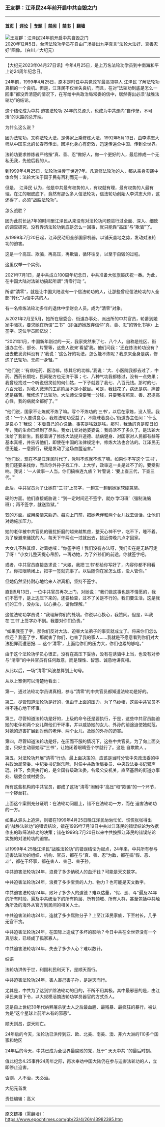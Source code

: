 ### 王友群：江泽民24年前开启中共自毁之门

---

#### [首页](../../../..?n13982395) &nbsp;|&nbsp; [评论](../../../../../epoch-comment?n13982395) &nbsp;|&nbsp; [专题](../../../../../epoch-special?n13982395) &nbsp;|&nbsp; [禁闻](../../../../../epoch-news?n13982395) &nbsp;|&nbsp; [禁书](../../../../../books?n13982395) &nbsp;|&nbsp; [翻墙](https://github.com/gfw-breaker/nogfw/blob/master/README.md?n13982395)


<div><img alt="王友群：江泽民24年前开启中共自毁之门" class="attachment-djy_600_400 size-djy_600_400 wp-post-image" src="https://i.epochtimes.com/assets/uploads/2023/04/id13982396-201205051951100383-600x400.jpg"/>
<div class="caption">
 2020年12月5日，台湾法轮功学员在自由广场排出九字真言“法轮大法好、真善忍好”图像。（白川／大纪元）
</div></div><hr/><div class="post_content" id="artbody" itemprop="articleBody">
 <!-- article content begin -->
 <p>
  【大纪元2023年04月27日讯】今年4月25日，是上万名法轮功学员到中南海和平上访24周年纪念日。
 </p>
 <p style="font-weight: 400;">
  24年前，1999年4月25日，原本是时任中共党政军最高领导人
  <ok href="https://www.epochtimes.com/gb/tag/%E6%B1%9F%E6%B3%BD%E6%B0%91.html">
   江泽民
  </ok>
  了解法轮功真相的一个良机。但是，江泽民不仅坐失良机，而且，在对“法轮功到底是怎么一回事”都没弄清楚的情况下，在写给中共政治局常委的信中，居然得出必须“战胜法轮功”的结论。
 </p>
 <p style="font-weight: 400;">
  这个结论成为中共
  <ok href="https://www.epochtimes.com/gb/tag/%E8%BF%AB%E5%AE%B3%E6%B3%95%E8%BD%AE%E5%8A%9F.html">
   迫害法轮功
  </ok>
  24年的总源头，也成为中共走向“自作孽，不可活”的末路的总开端。
 </p>
 <p style="font-weight: 400;">
  为什么这么说？
 </p>
 <p style="font-weight: 400;">
  因为法轮功，又称法轮大法，是佛家上乘修炼大法，1992年5月13日，由李洪志大师从中国东北的长春市传出，因净化身心有奇效，迅速传遍全中国、传到全世界。
 </p>
 <p style="font-weight: 400;">
  法轮功要求修炼者严格按“真、善、忍”做好人，做一个更好的人，最后修成一个无私无我，先他后我的人。
 </p>
 <p style="font-weight: 400;">
  到1999年4月25日，法轮功洪传于世近7年。凡真修法轮功的人，都从亲身实践中体会到：法轮大法于国于民有百利而无一害。
 </p>
 <p style="font-weight: 400;">
  但是，
  <ok href="https://www.epochtimes.com/gb/tag/%E6%B1%9F%E6%B3%BD%E6%B0%91.html">
   江泽民
  </ok>
  认为，他是中共最有权势的人，有权就有理，最有权势的人最有理。在江的眼皮底下，竟然有那么多人信法轮功，信法轮功创始人李洪志大师，这还得了，必须“战胜法轮功”。
 </p>
 <p style="font-weight: 400;">
  怎么战胜？
 </p>
 <p style="font-weight: 400;">
  因为此前长达7年的时间里江泽民从来没有对法轮功问题进行过全面、深入、细致的调查研究，没有弄清法轮功到底是怎么一回事，就只能靠“高压”与“欺骗”了。
 </p>
 <p style="font-weight: 400;">
  从1999年7月20日起，江泽民动用全部国家机器，以铺天盖地之势，发动对法轮功的迫害。
 </p>
 <p style="font-weight: 400;">
  这是一个高压、欺骗，再高压，再欺骗，循环往复，以至于自毁的过程。
 </p>
 <p style="font-weight: 400;">
  这里仅举一个实例。
 </p>
 <p style="font-weight: 400;">
  2021年7月1日，是中共成立100周年纪念日，中共准备大张旗鼓庆祝一番。为此，在中国大陆对法轮功搞起所谓“
  <ok href="https://www.epochtimes.com/gb/tag/%E6%B8%85%E9%9B%B6%E8%A1%8C%E5%8A%A8.html">
   清零行动
  </ok>
  ”。
 </p>
 <p style="font-weight: 400;">
  所谓“清零”，就是让中国大陆没有一个信法轮功的人，让那些曾经信法轮功的人全部“转化”为信中共的人。
 </p>
 <p style="font-weight: 400;">
  有一名修炼法轮功多年的退休中学财会人员，成为“清零”对象。
 </p>
 <p style="font-weight: 400;">
  从2021年2月至5月，她所在居委会、街道办事处、派出所的中共官员，轮番到她家中骚扰，要求她在所谓“三书”（即强迫她放弃信仰“真、善、忍”的转化书等）上签字。这位学员回忆说：
 </p>
 <p style="font-weight: 400;">
  “2021年1月，中国新年刚过的一天，我家突然来了七、八个人，自称是社区、街道办主任、部长、片警等，这些人说来‘看望’我。他们问我：‘还在炼法轮功没有？出去散发资料没有？’我说：‘这么好的功法，怎么能不炼呢？我原来全身是病，修炼了法轮功，无病一身轻。’”
 </p>
 <p style="font-weight: 400;">
  “他们说：‘有病吃药、医治嘛，练其它的功嘛。’我说：‘大、小医院我都去过了，中药、西药长期吃，民间秘方也无济于事；七、八种气功我都练过，没有一点效果；我曾经找过一个听说很灵验的何仙姑，一下子就要了我七、八百元钱。那时的七、八百元钱，对收入微薄的工薪阶层不是小数目。可是，我钱花了，病还是病，痛苦还是痛苦。我修炼了法轮功，大法师父没要我一分钱，只要我按照真、善、忍提高心性，我的病就全都好了。’”
 </p>
 <p style="font-weight: 400;">
  “他们说，国家不让炼就不炼了嘛。写个不炼功的‘三书’，以后在家炼，没人管。我说：‘一个人要讲良心，我炼法轮功受益了，不能昧着良心。’街道办主任问：‘什么是良心？’我说：‘本着自己的心说话，事实是啥就是啥。那时，我活的真是度日如年，我的生命已经到了尽头。我女儿曾对她婆婆说：我妈活不了多久了。是法轮大法给了我新生。我接着讲了修炼大法提升道德、祛病健身、对国家对人民都有益等基本真相，并告诉他们，即使在中国的法律规定中，修炼大法也合法的。江泽民无德无能，一意孤行，硬是发动了这场血腥迫害。”
 </p>
 <p style="font-weight: 400;">
  “他们说，现在不是江泽民时代了，党叫不炼就不炼了嘛。如果你不写这个‘三书’，我们还要来找你，而且你外孙子找工作、上大学，政审这一关是过不了的，要受影响。我说：‘一人做事一人当。你们搞株连九族？’片警说：‘要上查三代，下查三代。’”
 </p>
 <p style="font-weight: 400;">
  此后，中共官员为了让她在“三书”上签字，一趟又一趟到她家软硬兼施。
 </p>
 <p style="font-weight: 400;">
  硬的方面。他们直接威胁说：“到一定时间还不签字，就办‘学习班’（强制洗脑班）；再不签字，就送监狱。”
 </p>
 <p style="font-weight: 400;">
  软的方面。或用亲情来胁迫。每次上门前，把她老伴和两个女儿找去谈话，让他们对她施加压力。
 </p>
 <p style="font-weight: 400;">
  她的老伴被中共官员的骚扰折磨的越来越焦虑，整天心神不宁，吃不下，睡不着。为了躲避来骚扰的人，每天下午两点一过就出去，接近傍晚六点才回家。
 </p>
 <p style="font-weight: 400;">
  大女儿不胜其烦，对着她喊：“你签字吧！我们没有办法呀，我们实在是无路可走了呀！”小女儿整天提心吊胆，一再劝她，为了外孙们的前途，你就签字吧。
 </p>
 <p style="font-weight: 400;">
  或者，中共官员直接恳求说：“大娘，我把‘三书’都给你写好了，内容你都不用看了。你把眼睛闭上，把字一签就完事了。以后随你在家怎么炼，没人管你。”
 </p>
 <p style="font-weight: 400;">
  但她仍然坚持耐心地给来人讲真相，坚持不签字。
 </p>
 <p style="font-weight: 400;">
  直到5月13日，一位中共官员再次上门，对她说：“我们做这事也是不情愿的，我们不愿干，是上边压下来的，还要检查，过不了关是不行的。我们要生活，这是我们的工作，没办法，以心换心，请你理解。”
 </p>
 <p style="font-weight: 400;">
  这位法轮功学员说：“我理解你们的处境。你说以心换心，我赞同。但是，叫我在‘三书’上签字办不到。我要对你们负责。”
 </p>
 <p style="font-weight: 400;">
  “如果我签了字，那你们反对大法、迫害大法弟子的事实就成立了。将来你们怎么偿还？我签了字，那就害了你们，也害了我的家人……我就是不愿意看到你们对大法犯罪而遭恶报……这个‘清零’，上面给你们的压力大，你们也累的够呛。”
 </p>
 <p style="font-weight: 400;">
  由于这个法轮功学员心很正，没有在高压下妥协，没有在诱骗中上当，也没有对参与“清零”的中共官员有任何敌意，而是理性、智慧、诚恳地讲真相。
 </p>
 <p style="font-weight: 400;">
  从此以后，一场“清零”风波总算划上句号。
 </p>
 <p style="font-weight: 400;">
  从以上案例可以清楚地看出：
 </p>
 <p style="font-weight: 400;">
  第一，通过法轮功学员讲真相，参与“清零”的中共官员都知道法轮功是好的。
 </p>
 <p style="font-weight: 400;">
  第二，尽管知道法轮功是好的，但由于上面的压力，为了乌纱帽，这些中共官员不得不违心地干坏事。
 </p>
 <p style="font-weight: 400;">
  第三，尽管知道法轮功是好的，上级的命令还是要执行，于是，这些中共官员胁迫她的老伴和两个女儿帮他们干坏事，并以威胁她的女儿、外孙的前途迫使她就范。对她的迫害扩展到对他的老伴、两个女儿，及她的外孙的迫害。
 </p>
 <p style="font-weight: 400;">
  第四，尽管知道法轮功是好，在压而不服的情况下，这些中共官员，为了向上面交差，只好主动替她写“三书”，让她闭着眼睛签个字就行了。这是
  <ok href="https://www.epochtimes.com/gb/tag/%E8%87%AA%E6%AC%BA%E6%AC%BA%E4%BA%BA.html">
   自欺欺人
  </ok>
  。
 </p>
 <p style="font-weight: 400;">
  第五，对法轮功开展“清零”行动，最上面决策的，应该是当时分管中央政法委的中共政治局常委、中纪委书记赵乐际，时任中共政治局委员、中央政法委书记郭声琨。往下，负责执行的，是全国各级政法委，各级公安机关，直至基层的街道办事处、居委会或村委会。
 </p>
 <p style="font-weight: 400;">
  所有这些机构的中共官员，都成了这场“清零”闹剧中“高压”和“欺骗”的一个环节，一个锣丝钉。
 </p>
 <p style="font-weight: 400;">
  上面这个案例充分证明：在法轮功问题上，错不在法轮功一方，而在
  <ok href="https://www.epochtimes.com/gb/tag/%E8%BF%AB%E5%AE%B3%E6%B3%95%E8%BD%AE%E5%8A%9F.html">
   迫害法轮功
  </ok>
  的一方。
 </p>
 <p style="font-weight: 400;">
  如果从源头上追溯，则错在1999年4月25日晚江泽民匆匆忙忙、慌慌张张得出的“战胜法轮功”的错误结论，错在1999年7月19日中共以江泽民的错误结论为依据作出的取缔法轮功的决策；错在1999年7月20日以来中共按照江泽民的错误结论实施的对法轮功的迫害。
 </p>
 <p style="font-weight: 400;">
  以1999年4.25晚江泽民“战胜法轮功”的错误结论为起点，24年来，中共所有参与迫害法轮功的组织、机构、官员，都在与“真、善、忍”为敌，都在搞“假、恶、斗”，都在干坏事，都在害人、害己、害子孙。
 </p>
 <p style="font-weight: 400;">
  中共迫害法轮功24年，浪费了多少纳税人的血汗钱？可能是天文数字。
 </p>
 <p style="font-weight: 400;">
  中共迫害法轮功24年，浪费了多少宝贵的人力、物力？也可能是天文数字。
 </p>
 <p style="font-weight: 400;">
  中共迫害法轮功24年，败坏了多少人的道德？难以估量，“假、恶、斗”遍及24年的所有时段，遍及中共统治下的所有阶层、所有领域、所有人群，甚至包括中共触角所及的海外从官方到民间的相关人士。
 </p>
 <p style="font-weight: 400;">
  中共迫害法轮功24年，造就了多少腐败分子？上至江泽民家族，下至村长，几乎无官不贪。
 </p>
 <p style="font-weight: 400;">
  中共迫害法轮功24年，在国际上造成了多坏的影响？今日中共在全世界没有一个真朋友，已经成了孤家寡人。
 </p>
 <p style="font-weight: 400;">
  中共迫害法轮功24年，失去了多少人心？难以数计。
 </p>
 <p style="font-weight: 400;">
  结语
 </p>
 <p style="font-weight: 400;">
  法轮功洪传于世，利国利民利天下，是顺天而行。
 </p>
 <p style="font-weight: 400;">
  中共迫害法轮功24年，害人害己害子孙，是逆天而行。
 </p>
 <p style="font-weight: 400;">
  尤其是，中共为了达到铲除法轮功的目的，不所不用其极。其中最邪恶的是，由江泽民亲自下令，以大规模活摘法轮功学员器官的方式杀人。
 </p>
 <p style="font-weight: 400;">
  这是自上世纪30年代纳粹屠杀犹太人之后最血腥、最残暴、最疯狂的暴行，被认为是“这个星球上前所未有的邪恶”。
 </p>
 <p style="font-weight: 400;">
  顺天则昌，逆天则亡。
 </p>
 <p style="font-weight: 400;">
  24年后的今天，法轮功已洪传到亚、欧、北美、南美、澳、非六大洲的110多个国家和地区
 </p>
 <p style="font-weight: 400;">
  24年后的今天，中共已成为全世界最腐败的党，处于“
  <ok href="https://www.epochtimes.com/gb/tag/%E5%A4%A9%E7%81%AD%E4%B8%AD%E5%85%B1.html">
   天灭中共
  </ok>
  ”的最后时刻。
 </p>
 <p style="font-weight: 400;">
  值此纪念4.25事件24周年之际，再次奉劝中国大陆仍在参与迫害法轮功的人，立即停止迫害。
 </p>
 <p style="font-weight: 400;">
  否则，人不治，天必治。
 </p>
 <p style="font-weight: 400;">
  大纪元首发
 </p>
 <p style="font-weight: 400;">
  责任编辑：高义
 </p>
 <!-- article content end -->
 <div id="below_article_ad">
 </div>
</div>


---

原文链接（需翻墙）：https://www.epochtimes.com/gb/23/4/26/n13982395.htm